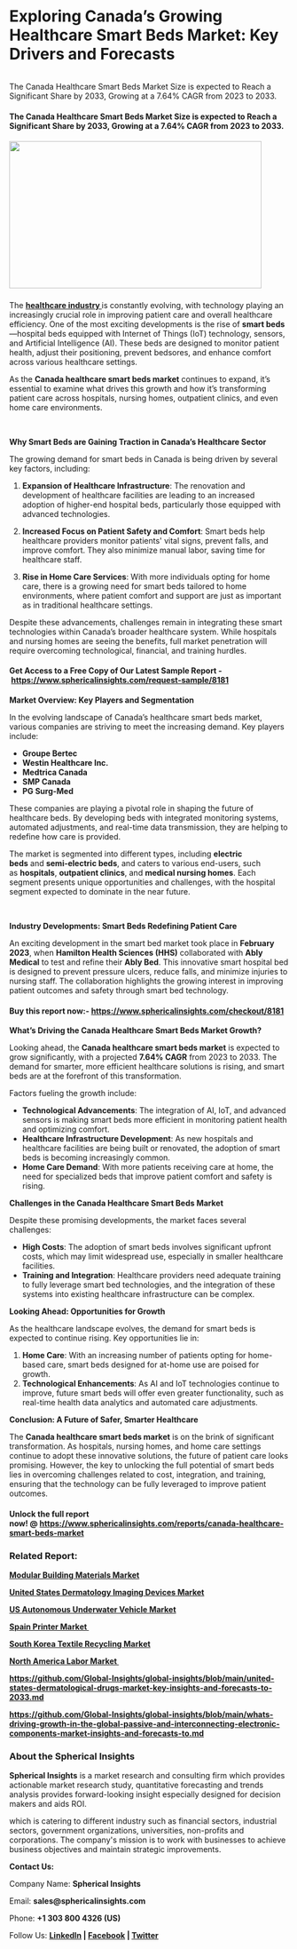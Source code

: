 <div class="wow_read_blog_hdr_img">
<div class="wow_read_blog_hdr_img_innr">
<h1>Exploring Canada&rsquo;s Growing Healthcare Smart Beds Market: Key Drivers and Forecasts</h1>
</div>
<div class="wow_main_float_head_img"><img src="https://www.vevioz.com/upload/photos/2025/02/UCYNVLbbDtv2xX9KCLXY_28_50dc9f9458d9ba9d419c0f985e24b069_image.jpg" alt="" /></div>
</div>
<div class="read-blog-container">
<div class="read-blog-desc">
<p class="mb-0">The Canada Healthcare Smart Beds Market Size is expected to Reach a Significant Share by 2033, Growing at a 7.64% CAGR from 2023 to 2033.</p>
</div>
<div class="read-content">
<h4><strong>The Canada Healthcare Smart Beds Market Size is expected to Reach a Significant Share by 2033, Growing at a 7.64% CAGR from 2023 to 2033.</strong></h4>
<h4><img src="https://vipon.s3.amazonaws.com/img/397178a0d1e65a7bb98aa3e0ab35026adca2fa8416af05.png" alt="" width="455" height="265" /><strong><br /></strong></h4>
<p data-start="92" data-end="581">The&nbsp;<strong><a href="https://www.sphericalinsights.com/reports/canada-healthcare-smart-beds-market" target="_blank" rel="noopener">healthcare industry&nbsp;</a></strong>is constantly evolving, with technology playing an increasingly crucial role in improving patient care and overall healthcare efficiency. One of the most exciting developments is the rise of&nbsp;<strong data-start="307" data-end="321">smart beds</strong>&mdash;hospital beds equipped with Internet of Things (IoT) technology, sensors, and Artificial Intelligence (AI). These beds are designed to monitor patient health, adjust their positioning, prevent bedsores, and enhance comfort across various healthcare settings.</p>
<p data-start="583" data-end="825">As the&nbsp;<strong data-start="590" data-end="629">Canada healthcare smart beds market</strong>&nbsp;continues to expand, it&rsquo;s essential to examine what drives this growth and how it&rsquo;s transforming patient care across hospitals, nursing homes, outpatient clinics, and even home care environments.</p>
<p data-start="583" data-end="825">&nbsp;</p>
<p data-start="832" data-end="901"><strong data-start="832" data-end="901">Why Smart Beds are Gaining Traction in Canada&rsquo;s Healthcare Sector</strong></p>
<p data-start="903" data-end="997">The growing demand for smart beds in Canada is being driven by several key factors, including:</p>
<ol data-start="999" data-end="1697">
<li data-start="999" data-end="1223">
<p data-start="1002" data-end="1223"><strong data-start="1002" data-end="1044">Expansion of Healthcare Infrastructure</strong>: The renovation and development of healthcare facilities are leading to an increased adoption of higher-end hospital beds, particularly those equipped with advanced technologies.</p>
</li>
<li data-start="1228" data-end="1452">
<p data-start="1231" data-end="1452"><strong data-start="1231" data-end="1280">Increased Focus on Patient Safety and Comfort</strong>: Smart beds help healthcare providers monitor patients' vital signs, prevent falls, and improve comfort. They also minimize manual labor, saving time for healthcare staff.</p>
</li>
<li data-start="1454" data-end="1697">
<p data-start="1457" data-end="1697"><strong data-start="1457" data-end="1487">Rise in Home Care Services</strong>: With more individuals opting for home care, there is a growing need for smart beds tailored to home environments, where patient comfort and support are just as important as in traditional healthcare settings.</p>
</li>
</ol>
<p data-start="1699" data-end="1982">Despite these advancements, challenges remain in integrating these smart technologies within Canada&rsquo;s broader healthcare system. While hospitals and nursing homes are seeing the benefits, full market penetration will require overcoming technological, financial, and training hurdles.</p>
<h4><strong>Get Access to a Free Copy of Our Latest Sample Report -&nbsp;<a href="https://www.sphericalinsights.com/request-sample/8181" rel="nofollow">https://www.sphericalinsights.com/request-sample/8181</a></strong></h4>
<p data-start="1989" data-end="2038"><strong data-start="1989" data-end="2038">Market Overview: Key Players and Segmentation</strong></p>
<p data-start="2040" data-end="2190">In the evolving landscape of Canada&rsquo;s healthcare smart beds market, various companies are striving to meet the increasing demand. Key players include:</p>
<ul data-start="2192" data-end="2297">
<li data-start="2192" data-end="2211"><strong data-start="2194" data-end="2211">Groupe Bertec</strong></li>
<li data-start="2212" data-end="2240"><strong data-start="2214" data-end="2240">Westin Healthcare Inc.</strong></li>
<li data-start="2241" data-end="2262"><strong data-start="2243" data-end="2262">Medtrica Canada</strong></li>
<li data-start="2263" data-end="2279"><strong data-start="2265" data-end="2279">SMP Canada</strong></li>
<li data-start="2280" data-end="2297"><strong data-start="2282" data-end="2297">PG Surg-Med</strong></li>
</ul>
<p data-start="2299" data-end="2545">These companies are playing a pivotal role in shaping the future of healthcare beds. By developing beds with integrated monitoring systems, automated adjustments, and real-time data transmission, they are helping to redefine how care is provided.</p>
<p data-start="2547" data-end="2885">The market is segmented into different types, including&nbsp;<strong data-start="2603" data-end="2620">electric beds</strong>&nbsp;and&nbsp;<strong data-start="2625" data-end="2647">semi-electric beds</strong>, and caters to various end-users, such as&nbsp;<strong data-start="2690" data-end="2703">hospitals</strong>,&nbsp;<strong data-start="2705" data-end="2727">outpatient clinics</strong>, and&nbsp;<strong data-start="2733" data-end="2758">medical nursing homes</strong>. Each segment presents unique opportunities and challenges, with the hospital segment expected to dominate in the near future.</p>
<p data-start="2547" data-end="2885">&nbsp;</p>
<p data-start="2892" data-end="2953"><strong data-start="2892" data-end="2953">Industry Developments: Smart Beds Redefining Patient Care</strong></p>
<p data-start="2955" data-end="3399">An exciting development in the smart bed market took place in&nbsp;<strong data-start="3017" data-end="3034">February 2023</strong>, when&nbsp;<strong data-start="3041" data-end="3075">Hamilton Health Sciences (HHS)</strong>&nbsp;collaborated with&nbsp;<strong data-start="3094" data-end="3110">Ably Medical</strong>&nbsp;to test and refine their&nbsp;<strong data-start="3136" data-end="3148">Ably Bed</strong>. This innovative smart hospital bed is designed to prevent pressure ulcers, reduce falls, and minimize injuries to nursing staff. The collaboration highlights the growing interest in improving patient outcomes and safety through smart bed technology.</p>
<h4>Buy this report now:-<strong>&nbsp;<a href="https://www.sphericalinsights.com/checkout/8181" rel="nofollow">https://www.sphericalinsights.com/checkout/8181</a></strong></h4>
<p data-start="3406" data-end="3472"><strong data-start="3406" data-end="3472">What&rsquo;s Driving the Canada Healthcare Smart Beds Market Growth?</strong></p>
<p data-start="3474" data-end="3749">Looking ahead, the&nbsp;<strong data-start="3493" data-end="3532">Canada healthcare smart beds market</strong>&nbsp;is expected to grow significantly, with a projected&nbsp;<strong data-start="3585" data-end="3599">7.64% CAGR</strong>&nbsp;from 2023 to 2033. The demand for smarter, more efficient healthcare solutions is rising, and smart beds are at the forefront of this transformation.</p>
<p data-start="3751" data-end="3786">Factors fueling the growth include:</p>
<ul data-start="3788" data-end="4285">
<li data-start="3788" data-end="3959"><strong data-start="3790" data-end="3820">Technological Advancements</strong>: The integration of AI, IoT, and advanced sensors is making smart beds more efficient in monitoring patient health and optimizing comfort.</li>
<li data-start="3960" data-end="4137"><strong data-start="3962" data-end="4003">Healthcare Infrastructure Development</strong>: As new hospitals and healthcare facilities are being built or renovated, the adoption of smart beds is becoming increasingly common.</li>
<li data-start="4138" data-end="4285"><strong data-start="4140" data-end="4160">Home Care Demand</strong>: With more patients receiving care at home, the need for specialized beds that improve patient comfort and safety is rising.</li>
</ul>
<p data-start="4292" data-end="4349"><strong data-start="4292" data-end="4349">Challenges in the Canada Healthcare Smart Beds Market</strong></p>
<p data-start="4351" data-end="4425">Despite these promising developments, the market faces several challenges:</p>
<ul data-start="4427" data-end="4795">
<li data-start="4427" data-end="4584"><strong data-start="4429" data-end="4443">High Costs</strong>: The adoption of smart beds involves significant upfront costs, which may limit widespread use, especially in smaller healthcare facilities.</li>
<li data-start="4585" data-end="4795"><strong data-start="4587" data-end="4615">Training and Integration</strong>: Healthcare providers need adequate training to fully leverage smart bed technologies, and the integration of these systems into existing healthcare infrastructure can be complex.</li>
</ul>
<p data-start="4802" data-end="4845"><strong data-start="4802" data-end="4845">Looking Ahead: Opportunities for Growth</strong></p>
<p data-start="4847" data-end="4967">As the healthcare landscape evolves, the demand for smart beds is expected to continue rising. Key opportunities lie in:</p>
<ol data-start="4969" data-end="5323">
<li data-start="4969" data-end="5111"><strong data-start="4972" data-end="4985">Home Care</strong>: With an increasing number of patients opting for home-based care, smart beds designed for at-home use are poised for growth.</li>
<li data-start="5112" data-end="5323"><strong data-start="5115" data-end="5145">Technological Enhancements</strong>: As AI and IoT technologies continue to improve, future smart beds will offer even greater functionality, such as real-time health data analytics and automated care adjustments.</li>
</ol>
<p data-start="5330" data-end="5383"><strong data-start="5330" data-end="5383">Conclusion: A Future of Safer, Smarter Healthcare</strong></p>
<p data-start="5385" data-end="5835">The&nbsp;<strong data-start="5389" data-end="5428">Canada healthcare smart beds market</strong>&nbsp;is on the brink of significant transformation. As hospitals, nursing homes, and home care settings continue to adopt these innovative solutions, the future of patient care looks promising. However, the key to unlocking the full potential of smart beds lies in overcoming challenges related to cost, integration, and training, ensuring that the technology can be fully leveraged to improve patient outcomes.</p>
<h4>Unlock the full report now!&nbsp;@&nbsp;<a href="https://www.sphericalinsights.com/reports/canada-healthcare-smart-beds-market" rel="nofollow">https://www.sphericalinsights.com/reports/canada-healthcare-smart-beds-market</a></h4>
<h3><strong>Related Report:</strong></h3>
<p><strong><a href="https://www.sphericalinsights.com/fr/reports/modular-construction-materials-market" target="_blank" rel="noopener">Modular Building Materials Market</a></strong></p>
<p><strong><a href="https://www.sphericalinsights.com/fr/reports/united-states-dermatology-imaging-devices-market" target="_blank" rel="noopener">United States Dermatology Imaging Devices Market</a></strong></p>
<p><strong><a href="https://www.sphericalinsights.com/fr/reports/united-states-autonomous-underwater-vehicle-auv-market" target="_blank" rel="noopener">US Autonomous Underwater Vehicle Market</a></strong></p>
<p><strong><a href="https://www.sphericalinsights.com/de/reports/spain-printer-market" target="_blank" rel="noopener">Spain Printer Market&nbsp;</a></strong></p>
<p><strong><a href="https://www.sphericalinsights.com/de/reports/south-korea-textile-recycling-market" target="_blank" rel="noopener">South Korea Textile Recycling Market</a></strong></p>
<p><strong><a href="https://www.sphericalinsights.com/de/reports/north-america-workwear-market" target="_blank" rel="noopener">North America Labor Market&nbsp;</a></strong></p>
<p><strong><a href="https://github.com/Global-Insights/global-insights/blob/main/united-states-dermatological-drugs-market-key-insights-and-forecasts-to-2033.md" target="_blank" rel="noopener">https://github.com/Global-Insights/global-insights/blob/main/united-states-dermatological-drugs-market-key-insights-and-forecasts-to-2033.md</a></strong></p>
<p><strong><a href="https://github.com/Global-Insights/global-insights/blob/main/whats-driving-growth-in-the-global-passive-and-interconnecting-electronic-components-market-insights-and-forecasts-to.md" target="_blank" rel="noopener">https://github.com/Global-Insights/global-insights/blob/main/whats-driving-growth-in-the-global-passive-and-interconnecting-electronic-components-market-insights-and-forecasts-to.md</a></strong></p>
<h3><strong>About the Spherical Insights</strong></h3>
<p><strong>Spherical Insights</strong>&nbsp;is a market research and consulting firm which provides actionable market research study, quantitative forecasting and trends analysis provides forward-looking insight especially designed for decision makers and aids ROI.</p>
<p>which is catering to different industry such as financial sectors, industrial sectors, government organizations, universities, non-profits and corporations. The company's mission is to work with businesses to achieve business objectives and maintain strategic improvements.</p>
<p><strong>Contact Us:</strong></p>
<p>Company Name:&nbsp;<strong>Spherical Insights</strong></p>
<p>Email:&nbsp;<strong>sales@sphericalinsights.com</strong></p>
<p>Phone:&nbsp;<strong>+1 303 800 4326 (US)</strong></p>
<p>Follow Us:&nbsp;<strong><a href="https://www.linkedin.com/company/spherical-insight/" rel="nofollow"><u>LinkedIn</u></a>&nbsp;|&nbsp;<a href="https://www.facebook.com/sphericalinsights22" rel="nofollow"><u>Facebook</u></a>&nbsp;|&nbsp;<a href="https://twitter.com/SInsights_US" rel="nofollow"><u>Twitter</u></a></strong></p>
</div>
</div>
